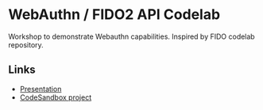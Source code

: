 # WebAuthn / FIDO2 API Codelab

Workshop to demonstrate  Webauthn capabilities. Inspired by FIDO codelab repository.

## Links

- [Presentation](https://docs.google.com/presentation/d/1uHeew05jG_RsGl5syJiAeB6QLMA7s_bQvOzifKPuHYw/edit?usp=sharing)
- [CodeSandbox project](https://codesandbox.io/s/webauthn-codelab-google-io-2m57je)
